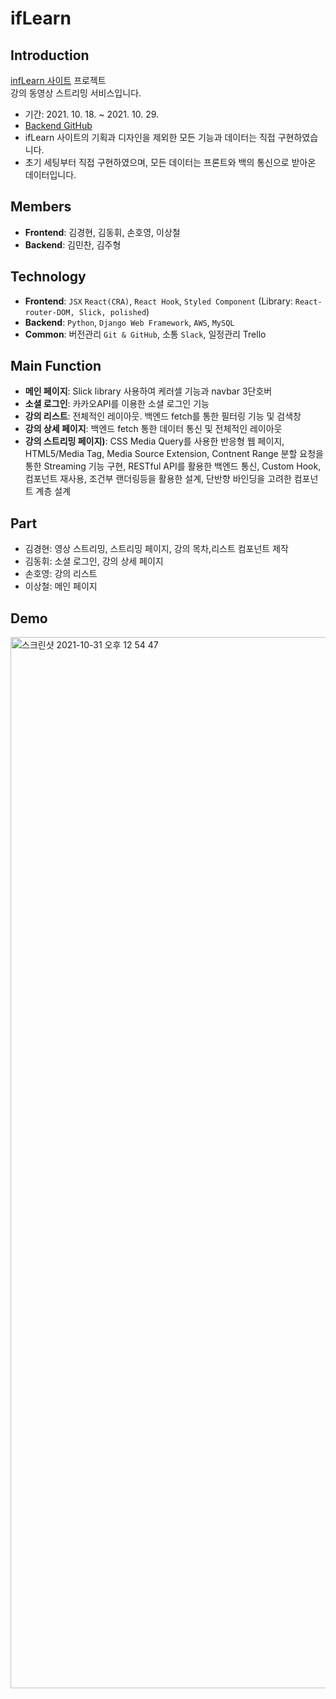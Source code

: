 # ifLearn

## Introduction

[ infLearn 사이트](https://www.inflearn.com/) 프로젝트<br>
강의 동영상 스트리밍 서비스입니다.

- 기간: 2021. 10. 18. ~ 2021. 10. 29.
- [Backend GitHub](https://github.com/wecode-bootcamp-korea/25-2nd-ifLearn-backend)
- ifLearn 사이트의 기획과 디자인을 제외한 모든 기능과 데이터는 직접 구현하였습니다.
- 초기 세팅부터 직접 구현하였으며, 모든 데이터는 프론트와 백의 통신으로 받아온 데이터입니다.

## Members

- **Frontend**: 김경현, 김동휘, 손호영, 이상철
- **Backend**: 김민찬, 김주형

## Technology

- **Frontend**: `JSX` `React(CRA)`, `React Hook`, `Styled Component` (Library: `React-router-DOM, Slick, polished`)
- **Backend**: `Python`, `Django Web Framework`, `AWS`, `MySQL`
- **Common**: 버전관리 `Git & GitHub`, 소통 `Slack`, 일정관리 Trello

## Main Function

- **메인 페이지**: Slick library 사용하여 케러셀 기능과 navbar 3단호버
- **소셜 로그인**: 카카오API를 이용한 소셜 로그인 기능
- **강의 리스트**: 전체적인 레이아웃. 백엔드 fetch를 통한 필터링 기능 및 검색창
- **강의 상세 페이지**: 백엔드 fetch 통한 데이터 통신 및 전체적인 레이아웃
- **강의 스트리밍 페이지)**: CSS Media Query를 사용한 반응형 웹 페이지, HTML5/Media Tag, Media Source Extension, Contnent Range 분할 요청을 통한 Streaming 기능 구현, RESTful API를 활용한 백엔드 통신, Custom Hook, 컴포넌트 재사용, 조건부 랜더링등을 활용한 설계, 단반향 바인딩을 고려한 컴포넌트 계층 설계

## Part

- 김경현: 영상 스트리밍, 스트리밍 페이지, 강의 목차,리스트 컴포넌트 제작
- 김동휘: 소셜 로그인, 강의 상세 페이지
- 손호영: 강의 리스트
- 이상철: 메인 페이지

## Demo

<img width="1682" alt="스크린샷 2021-10-31 오후 12 54 47" src="https://user-images.githubusercontent.com/81722144/139566782-b9b4eb2d-2cef-4a26-a561-fefd934f3d96.png">
